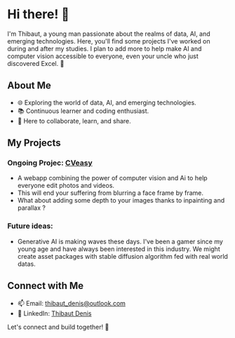 # Hi there! 👋

I'm Thibaut, a young man passionate about the realms of data, AI, and emerging technologies. Here, you'll find some projects I've worked on during and after my studies. I plan to add more to help make AI and computer vision accessible to everyone, even your uncle who just discovered Excel. 🚀

## About Me

- 🌐 Exploring the world of data, AI, and emerging technologies.
- 📚 Continuous learner and coding enthusiast.
- 🚀 Here to collaborate, learn, and share.

## My Projects

### Ongoing Projec: [CVeasy](https://github.com/Th-Denis/cveasy)
- A webapp combining the power of computer vision and Ai to help everyone edit photos and videos.
- This will end your suffering from blurring a face frame by frame.
- What about adding some depth to your images thanks to inpainting and parallax ?

### Future ideas:
- Generative AI is making waves these days. I've been a gamer since my young age and have always been interested in this industry. We might create asset packages with stable diffusion algorithm fed with real world datas.

## Connect with Me

- 📫 Email: [thibaut_denis@outlook.com](mailto:thibaut_denis@outlook.com)
- 💼 LinkedIn: [Thibaut Denis](https://www.linkedin.com/in/denis-thibaut/)

Let's connect and build together! 🤝
